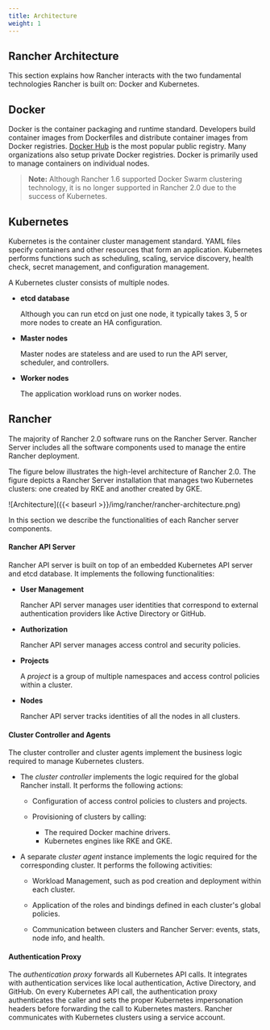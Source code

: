 ```yaml
---
title: Architecture
weight: 1
---
```


## Rancher Architecture

This section explains how Rancher interacts with the two fundamental technologies Rancher is built on: Docker and Kubernetes.

## Docker

Docker is the container packaging and runtime standard. Developers build container images from Dockerfiles and distribute container images from Docker registries. [Docker Hub](http://hub.docker.com) is the most popular public registry. Many organizations also setup private Docker registries. Docker is primarily used to manage containers on individual nodes.

>**Note:** Although Rancher 1.6 supported Docker Swarm clustering technology, it is no longer supported in Rancher 2.0 due to the success of Kubernetes.

## Kubernetes

Kubernetes is the container cluster management standard. YAML files specify containers and other resources that form an application. Kubernetes performs functions such as scheduling, scaling, service discovery, health check, secret management, and configuration management.

A Kubernetes cluster consists of multiple nodes.

-   **etcd database**

 	Although you can run etcd on just one node, it typically takes 3, 5 or more nodes to create an HA configuration.

-   **Master nodes**

 	Master nodes are stateless and are used to run the API server, scheduler, and controllers.

-   **Worker nodes**

 	The application workload runs on worker nodes.

## Rancher

The majority of Rancher 2.0 software runs on the Rancher Server.  Rancher Server includes all the software components used to manage the entire Rancher deployment.

The figure below illustrates the high-level architecture of Rancher 2.0. The figure depicts a Rancher Server installation that manages two Kubernetes clusters: one created by RKE and another created by GKE.

![Architecture]({{< baseurl >}}/img/rancher/rancher-architecture.png)

In this section we describe the functionalities of each Rancher server components.

#### Rancher API Server

Rancher API server is built on top of an embedded Kubernetes API server and etcd database. It implements the following functionalities:

-  **User Management**

	Rancher API server manages user identities that correspond to external authentication providers like Active Directory or GitHub.

-	**Authorization**

 	Rancher API server manages access control and security policies.

-	**Projects**

 	A _project_ is a group of multiple namespaces and access control policies within a cluster.

-  **Nodes**

	Rancher API server tracks identities of all the nodes in all clusters.

#### Cluster Controller and Agents

The cluster controller and cluster agents implement the business logic required to manage Kubernetes clusters.

- The _cluster controller_ implements the logic required for the global Rancher install. It performs the following actions:

	-  Configuration of access control policies to clusters and projects.

	-  Provisioning of clusters by calling:

		- The required Docker machine drivers.
		- Kubernetes engines like RKE and GKE.


- A separate _cluster agent_ instance implements the logic required for the corresponding cluster. It performs the following activities:

	-  Workload Management, such as pod creation and deployment within each cluster.

	-  Application of the roles and bindings defined in each cluster's global policies.

	-  Communication between clusters and Rancher Server: events, stats, node info, and health.

#### Authentication Proxy

The _authentication proxy_ forwards all Kubernetes API calls. It integrates with authentication services like local authentication, Active Directory, and GitHub. On every Kubernetes API call, the authentication proxy authenticates the caller and sets the proper Kubernetes impersonation headers before forwarding the call to Kubernetes masters. Rancher communicates with Kubernetes clusters using a service account.
